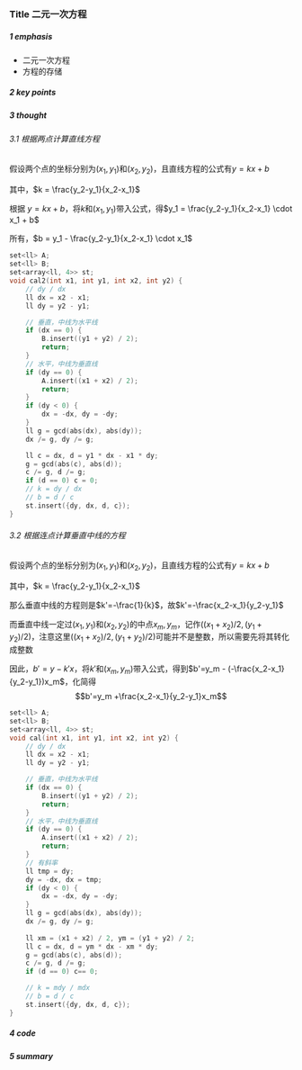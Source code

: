 ### Title 二元一次方程

##### 1 emphasis

- 二元一次方程
- 方程的存储



##### 2 key points

 

##### 3 thought

###### 3.1 根据两点计算直线方程

假设两个点的坐标分别为$(x_1,y_1)$和$(x_2,y_2)$，且直线方程的公式有$y=kx+b$

其中，$k = \frac{y_2-y_1}{x_2-x_1}$

根据 $y = kx + b$，将$k$和$(x_1,y_1)$带入公式，得$y_1 = \frac{y_2-y_1}{x_2-x_1} \cdot x_1 + b$

所有，$b = y_1 - \frac{y_2-y_1}{x_2-x_1} \cdot x_1$

```cpp
set<ll> A;
set<ll> B;
set<array<ll, 4>> st;
void cal2(int x1, int y1, int x2, int y2) {
    // dy / dx
    ll dx = x2 - x1;
    ll dy = y2 - y1;

    // 垂直，中线为水平线
    if (dx == 0) {
        B.insert((y1 + y2) / 2);
        return;
    }
    // 水平，中线为垂直线
    if (dy == 0) {
        A.insert((x1 + x2) / 2);
        return;
    }
    if (dy < 0) {
        dx = -dx, dy = -dy;
    }
    ll g = gcd(abs(dx), abs(dy));
    dx /= g, dy /= g;

    ll c = dx, d = y1 * dx - x1 * dy;
    g = gcd(abs(c), abs(d));
    c /= g, d /= g;
    if (d == 0) c = 0;
  	// k = dy / dx
  	// b = d / c
    st.insert({dy, dx, d, c});
}
```



###### 3.2 根据连点计算垂直中线的方程

假设两个点的坐标分别为$(x_1,y_1)$和$(x_2,y_2)$，且直线方程的公式有$y=kx+b$

其中，$k = \frac{y_2-y_1}{x_2-x_1}$

那么垂直中线的方程则是$k'=-\frac{1}{k}$，故$k'=-\frac{x_2-x_1}{y_2-y_1}$

而垂直中线一定过$(x_1,y_1)$和$(x_2,y_2)$的中点$x_m,y_m$，记作$( (x_1+x_2)/2, (y_1 + y_2)/2)$，注意这里$( (x_1+x_2)/2, (y_1 + y_2)/2)$可能并不是整数，所以需要先将其转化成整数

因此，$b'=y-k'x$，将$k'$和$(x_m,y_m)$带入公式，得到$b'=y_m - (-\frac{x_2-x_1}{y_2-y_1})x_m$，化简得$$b'=y_m +\frac{x_2-x_1}{y_2-y_1}x_m$$

```cpp
set<ll> A;
set<ll> B;
set<array<ll, 4>> st;
void cal(int x1, int y1, int x2, int y2) {
    // dy / dx
    ll dx = x2 - x1;
    ll dy = y2 - y1;

    // 垂直，中线为水平线
    if (dx == 0) {
        B.insert((y1 + y2) / 2);
        return;
    }
    // 水平，中线为垂直线
    if (dy == 0) {
        A.insert((x1 + x2) / 2);
        return;
    }
    // 有斜率
    ll tmp = dy;
    dy = -dx, dx = tmp;
    if (dy < 0) {
        dx = -dx, dy = -dy;
    }
    ll g = gcd(abs(dx), abs(dy));
    dx /= g, dy /= g;
    
    ll xm = (x1 + x2) / 2, ym = (y1 + y2) / 2;
    ll c = dx, d = ym * dx - xm * dy;
    g = gcd(abs(c), abs(d));
    c /= g, d /= g;
    if (d == 0) c== 0;

    // k = mdy / mdx
    // b = d / c
    st.insert({dy, dx, d, c});
}
```



##### 4 code



##### 5 summary

